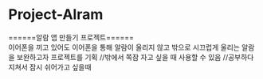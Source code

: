 # Project-Alram
======알람 앱 만들기 프로젝트======
<br>
이어폰을 끼고 있어도 이어폰을 통해 알람이 울리지 않고
밖으로 시끄럽게 울리는 알람을 보완하고자 프로젝트를 기획
//밖에서 쪽잠 자고 싶을 때 사용할 수 있음
//공부하다 지쳐서 잠시 쉬어가고 싶을때
